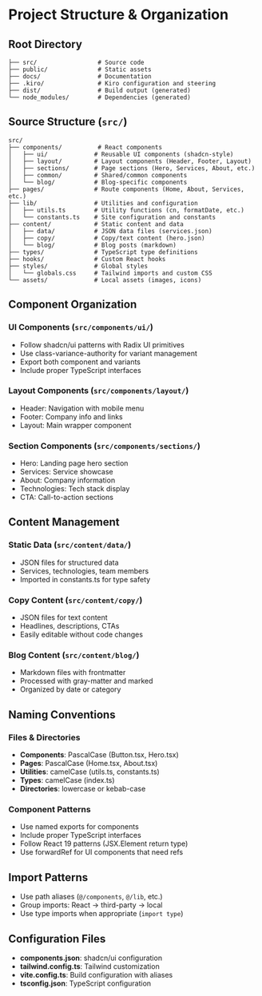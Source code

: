 # Project Structure & Organization

## Root Directory

```
├── src/                 # Source code
├── public/              # Static assets
├── docs/                # Documentation
├── .kiro/               # Kiro configuration and steering
├── dist/                # Build output (generated)
└── node_modules/        # Dependencies (generated)
```

## Source Structure (`src/`)

```
src/
├── components/          # React components
│   ├── ui/             # Reusable UI components (shadcn-style)
│   ├── layout/         # Layout components (Header, Footer, Layout)
│   ├── sections/       # Page sections (Hero, Services, About, etc.)
│   ├── common/         # Shared/common components
│   └── blog/           # Blog-specific components
├── pages/              # Route components (Home, About, Services, etc.)
├── lib/                # Utilities and configuration
│   ├── utils.ts        # Utility functions (cn, formatDate, etc.)
│   └── constants.ts    # Site configuration and constants
├── content/            # Static content and data
│   ├── data/           # JSON data files (services.json)
│   ├── copy/           # Copy/text content (hero.json)
│   └── blog/           # Blog posts (markdown)
├── types/              # TypeScript type definitions
├── hooks/              # Custom React hooks
├── styles/             # Global styles
│   └── globals.css     # Tailwind imports and custom CSS
└── assets/             # Local assets (images, icons)
```

## Component Organization

### UI Components (`src/components/ui/`)

- Follow shadcn/ui patterns with Radix UI primitives
- Use class-variance-authority for variant management
- Export both component and variants
- Include proper TypeScript interfaces

### Layout Components (`src/components/layout/`)

- Header: Navigation with mobile menu
- Footer: Company info and links
- Layout: Main wrapper component

### Section Components (`src/components/sections/`)

- Hero: Landing page hero section
- Services: Service showcase
- About: Company information
- Technologies: Tech stack display
- CTA: Call-to-action sections

## Content Management

### Static Data (`src/content/data/`)

- JSON files for structured data
- Services, technologies, team members
- Imported in constants.ts for type safety

### Copy Content (`src/content/copy/`)

- JSON files for text content
- Headlines, descriptions, CTAs
- Easily editable without code changes

### Blog Content (`src/content/blog/`)

- Markdown files with frontmatter
- Processed with gray-matter and marked
- Organized by date or category

## Naming Conventions

### Files & Directories

- **Components**: PascalCase (Button.tsx, Hero.tsx)
- **Pages**: PascalCase (Home.tsx, About.tsx)
- **Utilities**: camelCase (utils.ts, constants.ts)
- **Types**: camelCase (index.ts)
- **Directories**: lowercase or kebab-case

### Component Patterns

- Use named exports for components
- Include proper TypeScript interfaces
- Follow React 19 patterns (JSX.Element return type)
- Use forwardRef for UI components that need refs

## Import Patterns

- Use path aliases (`@/components`, `@/lib`, etc.)
- Group imports: React → third-party → local
- Use type imports when appropriate (`import type`)

## Configuration Files

- **components.json**: shadcn/ui configuration
- **tailwind.config.ts**: Tailwind customization
- **vite.config.ts**: Build configuration with aliases
- **tsconfig.json**: TypeScript configuration
